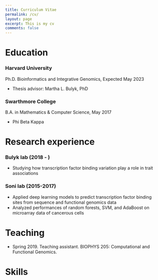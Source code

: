 ```yaml
---
title: Curriculum Vitae
permalink: /cv/
layout: page
excerpt: This is my cv
comments: false
---
```


# Education

### Harvard University
Ph.D. Bioinformatics and Integrative Genomics, Expected May 2023  
- Thesis advisor: Martha L. Bulyk, PhD

### Swarthmore College
B.A. in Mathematics & Computer Science, May 2017  
- Phi Beta Kappa

# Research experience

### Bulyk lab (2018 - )
- Studying how transcription factor binding variation play a role in trait associations

### Soni lab (2015-2017)
- Applied deep learning models to predict transcription factor binding sites from sequence and functional genomics data
- Analyzed performances of random forests, SVM, and AdaBoost on microarray data of cancerous cells

# Teaching
- Spring 2019. Teaching assistant. BIOPHYS 205: Computational and Functional Genomics.

# Skills

